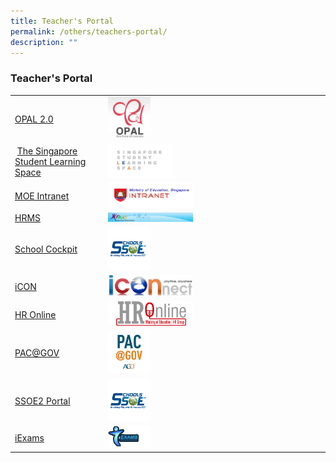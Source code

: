 ```yaml
---
title: Teacher's Portal
permalink: /others/teachers-portal/
description: ""
---
```

### Teacher's Portal

|  	|  	|
|---	|---	|
| [OPAL 2.0](https://opal2.moe.edu.sg/) 	| <img src="/images/tp1.png" style="width:20%">	|
|   [The Singapore Student Learning Space](https://vle.learning.moe.edu.sg/login) 	| <img src="/images/tp2.png" style="width:30%"> 	|
| [MOE Intranet](http://intranet.moe.gov.sg/Pages/Home.aspx)  	| <img src="/images/tp3.png" style="width:40%"> 	|
| [HRMS](https://hrms.moe.gov.sg/CSTBsapwaAuth/UMELogin?RedirectPath=https://hrms.moe.gov.sg/irj/portal/) 	| <img src="/images/tp4.png" style="width:40%"> 	|
| [School Cockpit](https://schoolcockpit.moe.gov.sg/CP/scapp/security)  	| <img src="/images/tp5.png" style="width:20%"> 	|
| [iCON](http://icon.moe.edu.sg/)  	| <img src="/images/tp6.png" style="width:40%"> 	|
| [HR Online](http://intranet.moe.gov.sg/hronline/Pages/Home.aspx) 	| <img src="/images/tp7.png" style="width:40%"> 	|
| [PAC@GOV](https://pacgov.agd.gov.sg/ipac/portal/jsp/login/index1.jsp)  	| <img src="/images/tp8.png" style="width:20%"> 	|
| [SSOE2 Portal](https://ssoe2.moe.edu.sg/sp) 	| <img src="/images/tp9.png" style="width:20%"> 	|
| [iExams](https://iexams.moe.gov.sg/xe/login.do)   	| <img src="/images/tp10.png" style="width:20%"> 	|